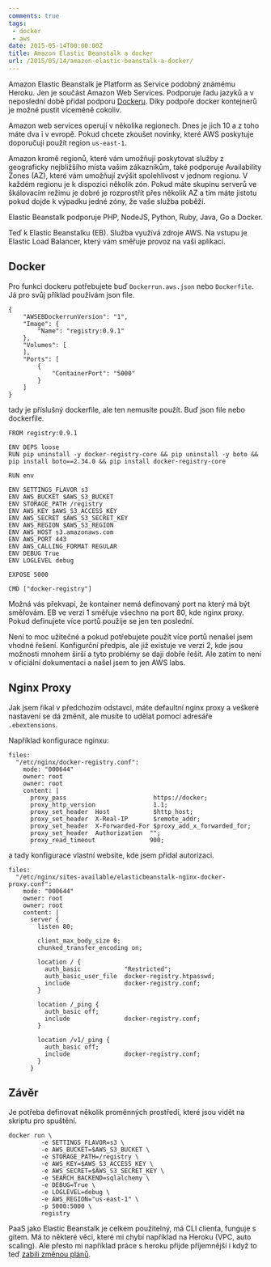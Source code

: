 ```yaml
---
comments: true
tags:
 - docker
 - aws
date: 2015-05-14T00:00:00Z
title: Amazon Elastic Beanstalk a docker
url: /2015/05/14/amazon-elastic-beanstalk-a-docker/
---
```


Amazon Elastic Beanstalk je Platform as Service podobný známému Heroku. Jen je součást Amazon Web Services. Podporuje řadu jazyků a v neposlední době přidal podporu [Dockeru](https://www.docker.io). Díky podpoře docker kontejnerů je možné pustit víceméně cokoliv.

<!--more-->

Amazon web services operují v několika regionech. Dnes je jich 10 a z toho máte dva i v evropě. Pokud chcete zkoušet novinky, které AWS poskytuje doporučuji použít region `us-east-1`.

Amazon kromě regionů, které vám umožňují poskytovat služby z geograficky nejbližšího místa vašim zákazníkům, také podporuje Availability Zones (AZ), které vám umožňují zvýšit spolehlivost v jednom regionu. V každém regionu je k dispozici několik zón. Pokud máte skupinu serverů ve škálovacím režimu je dobré je rozprostřít přes několik AZ a tím máte jistotu pokud dojde k výpadku jedné zóny, že vaše služba poběží.

Elastic Beanstalk podporuje PHP, NodeJS, Python, Ruby, Java, Go a Docker.

Teď k Elastic Beanstalku (EB). Služba využívá zdroje AWS. Na vstupu je Elastic Load Balancer, který vám směřuje provoz na vaši aplikaci.


## Docker

Pro funkci dockeru potřebujete buď `Dockerrun.aws.json` nebo `Dockerfile`. Já pro svůj příklad používám json file.

```
{
    "AWSEBDockerrunVersion": "1",
    "Image": {
        "Name": "registry:0.9.1"
    },
    "Volumes": [
    ],
    "Ports": [
        {
            "ContainerPort": "5000"
        }
    ]
}
```

tady je příslušný dockerfile, ale ten nemusíte použít. Buď json file nebo dockerfile.

```
FROM registry:0.9.1

ENV DEPS loose
RUN pip uninstall -y docker-registry-core && pip uninstall -y boto && pip install boto==2.34.0 && pip install docker-registry-core

RUN env

ENV SETTINGS_FLAVOR s3
ENV AWS_BUCKET $AWS_S3_BUCKET
ENV STORAGE_PATH /registry
ENV AWS_KEY $AWS_S3_ACCESS_KEY
ENV AWS_SECRET $AWS_S3_SECRET_KEY
ENV AWS_REGION $AWS_S3_REGION
ENV AWS_HOST s3.amazonaws.com
ENV AWS_PORT 443
ENV AWS_CALLING_FORMAT REGULAR
ENV DEBUG True
ENV LOGLEVEL debug

EXPOSE 5000

CMD ["docker-registry"]
```

Možná vás překvapí, že kontainer nemá definovaný port na který má být směřovám. EB ve verzi 1 směřuje všechno na port 80, kde nginx proxy. Pokud definujete více portů použije se jen ten poslední.

Není to moc užitečné a pokud potřebujete použít více portů nenašel jsem vhodné řešení. Konfigurční předpis, ale již existuje ve verzi 2, kde jsou možnosti mnohem širší a tyto problémy se dají dobře řešit. Ale zatím to není v oficiální dokumentaci a našel jsem to jen AWS labs.

## Nginx Proxy

Jak jsem říkal v předchozím odstavci, máte defaultní nginx proxy a veškeré nastavení se dá změnit, ale musíte to udělat pomocí adresáře `.ebextensions`.

Například konfigurace nginxu:

```
files:
  "/etc/nginx/docker-registry.conf":
    mode: "000644"
    owner: root
    owner: root
    content: |
      proxy_pass                        https://docker;
      proxy_http_version                1.1;
      proxy_set_header  Host            $http_host;
      proxy_set_header  X-Real-IP       $remote_addr;
      proxy_set_header  X-Forwarded-For $proxy_add_x_forwarded_for;
      proxy_set_header  Authorization  "";
      proxy_read_timeout               900;
```

a tady konfigurace vlastní website, kde jsem přidal autorizaci.

```
files:
  "/etc/nginx/sites-available/elasticbeanstalk-nginx-docker-proxy.conf":
    mode: "000644"
    owner: root
    owner: root
    content: |
      server {
        listen 80;

        client_max_body_size 0;
        chunked_transfer_encoding on;

        location / {
          auth_basic            "Restricted";
          auth_basic_user_file  docker-registry.htpasswd;
          include               docker-registry.conf;
        }

        location /_ping {
          auth_basic off;
          include               docker-registry.conf;
        }

        location /v1/_ping {
          auth_basic off;
          include               docker-registry.conf;
        }
      }
```

## Závěr

Je potřeba definovat několik proměnných prostředí, které jsou vidět na skriptu pro spuštění.

```
docker run \
         -e SETTINGS_FLAVOR=s3 \
         -e AWS_BUCKET=$AWS_S3_BUCKET \
         -e STORAGE_PATH=/registry \
         -e AWS_KEY=$AWS_S3_ACCESS_KEY \
         -e AWS_SECRET=$AWS_S3_SECRET_KEY \
         -e SEARCH_BACKEND=sqlalchemy \
         -e DEBUG=True \
         -e LOGLEVEL=debug \
         -e AWS_REGION="us-east-1" \
         -p 5000:5000 \
         registry
```

PaaS jako Elastic Beanstalk je celkem použitelný, má CLI clienta, funguje s gitem. Má to některé věci, které mi chybí například na Heroku (VPC, auto scaling). Ale přesto mi například práce s heroku přijde příjemnější i když to teď [zabili změnou plánů](https://www.heroku.com/beta-pricing).

